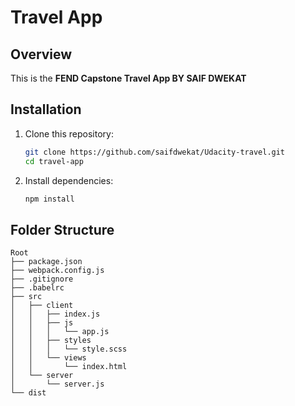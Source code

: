 # Travel App

## Overview
This is the **FEND Capstone Travel App BY SAIF DWEKAT**



## Installation
1. Clone this repository:
   ```sh
   git clone https://github.com/saifdwekat/Udacity-travel.git
   cd travel-app
   ```
2. Install dependencies:
   ```sh
   npm install
   
## Folder Structure
```
Root
├── package.json
├── webpack.config.js
├── .gitignore
├── .babelrc
├── src
│   ├── client
│   │   ├── index.js
│   │   ├── js
│   │   │   └── app.js
│   │   ├── styles
│   │   │   └── style.scss
│   │   └── views
│   │       └── index.html
│   └── server
│       └── server.js
└── dist
```

